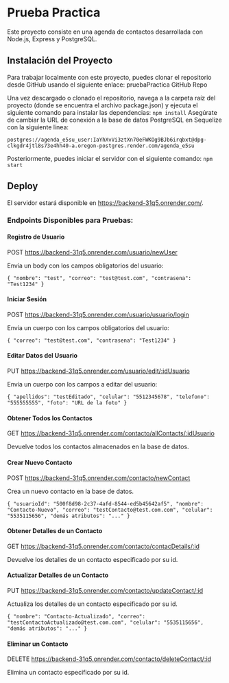 # Prueba Practica
Este proyecto consiste en una agenda de contactos desarrollada con Node.js, Express y PostgreSQL.

## Instalación del Proyecto
Para trabajar localmente con este proyecto, puedes clonar el repositorio desde GitHub usando el siguiente enlace:
pruebaPractica GitHub Repo

Una vez descargado o clonado el repositorio, navega a la carpeta raíz del proyecto (donde se encuentra el archivo package.json) y ejecuta el siguiente comando para instalar las dependencias:
`npm install`
Asegúrate de cambiar la URL de conexión a la base de datos PostgreSQL en Sequelize con la siguiente línea:

`postgres://agenda_e5su_user:IaYhXvVi3ztXn70eFWKOg9BJb6irqbxt@dpg-clkgdr4jtl8s73e4hh40-a.oregon-postgres.render.com/agenda_e5su`

Posteriormente, puedes iniciar el servidor con el siguiente comando:
`npm start`

## Deploy
El servidor estará disponible en https://backend-31q5.onrender.com/.

### Endpoints Disponibles para Pruebas:
#### Registro de Usuario
POST https://backend-31q5.onrender.com/usuario/newUser

Envía un body con los campos obligatorios del usuario:

`{
	"nombre": "test",
	"correo": "test@test.com",
	"contrasena": "Test1234"
}`

#### Iniciar Sesión
POST https://backend-31q5.onrender.com/usuario/usuario/login

Envía un cuerpo con los campos obligatorios del usuario:

`{
	"correo": "test@test.com",
	"contrasena": "Test1234"
}`

#### Editar Datos del Usuario

PUT https://backend-31q5.onrender.com/usuario/edit/:idUsuario

Envía un cuerpo con los campos a editar del usuario:

`{
    "apellidos": "testEditado",
    "celular": "5512345678",
    "telefono": "555555555",
    "foto": "URL de la foto"
}`

#### Obtener Todos los Contactos
GET https://backend-31q5.onrender.com/contacto/allContacts/:idUsuario

Devuelve todos los contactos almacenados en la base de datos.

#### Crear Nuevo Contacto

POST https://backend-31q5.onrender.com/contacto/newContact

Crea un nuevo contacto en la base de datos.

`{
	"usuarioId": "500f8d98-2c37-4afd-8544-ed5b45642af5",
	"nombre": "Contacto-Nuevo",
	"correo": "testContacto@test.com.com",
	"celular": "5535115656",
    "demás atributos": "..."
}`

#### Obtener Detalles de un Contacto

GET https://backend-31q5.onrender.com/contacto/contacDetails/:id

Devuelve los detalles de un contacto especificado por su id.

#### Actualizar Detalles de un Contacto

PUT https://backend-31q5.onrender.com/contacto/updateContact/:id

Actualiza los detalles de un contacto especificado por su id.

`{
	"nombre": "Contacto-Actualizado",
	"correo": "testContactoActualizado@test.com.com",
	"celular": "5535115656",
    "demás atributos": "..."
}`

#### Eliminar un Contacto

DELETE https://backend-31q5.onrender.com/contacto/deleteContact/:id

Elimina un contacto especificado por su id.